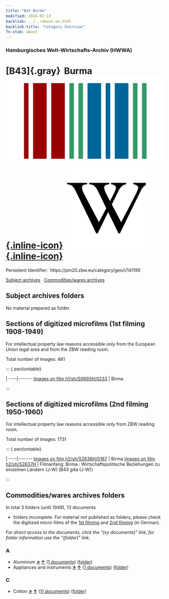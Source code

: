 ```yaml
---
title: "B43 Burma"
modified: 2024-01-13
backlink: ../../about.en.html
backlink-title: "Category Overview"
fn-stub: about
---
```


### Hamburgisches Welt-Wirtschafts-Archiv (HWWA)

# [B43]{.gray}&#8201; Burma &#160; [![Wikidata](/images/Wikidata-logo.svg "Wikidata"){.inline-icon}](http://www.wikidata.org/entity/Q836) [![Wikipedia](/images/Wikipedia-W.svg "Wikipedia"){.inline-icon}](https://en.wikipedia.org/wiki/Myanmar)

<div class="hint">Persistent Identifier: `https://pm20.zbw.eu/category/geo/i/141195`</div>





[Subject archives](#subject-archives-folders) &#160; [Commodities/wares archives](#commoditieswares-archives-folders)




## Subject archives folders








No material prepared as folder.



<a id="filmsections" />

## Sections of digitized microfilms (1st filming 1908-1949)

<p>For intellectual property law reasons accessible only from the European Union legal area and from the ZBW reading room.</p>



<p>Total number of images: 481</p>




::: {.sectiontable}

 | 
----|-------
<a class="btn" href="https://pm20.zbw.eu/film/h1/sh/S0693H/0233" rel="nofollow">Images on film h1/sh/S0693H/0233</a> | Birma


:::




## Sections of digitized microfilms (2nd filming 1950-1960)

<p>For intellectual property law reasons accessible only from ZBW reading room.</p>



<p>Total number of images: 1731</p>




::: {.sectiontable}

 | 
----|-------
<a class="btn" href="https://pm20.zbw.eu/film/h2/sh/S2636H/0167" rel="nofollow">Images on film h2/sh/S2636H/0167</a> | Birma
<a class="btn" href="https://pm20.zbw.eu/film/h2/sh/S2637H" rel="nofollow">Images on film h2/sh/S2637H</a> | Filmanfang: Birma : Wirtschaftspolitische Beziehungen zu einzelnen Ländern (J-W) [B43 g4a (J-W)]


:::














## Commodities/wares archives folders











In total 3 folders (until 1949), 13 documents
- folders incomplete.  For material not published as folders, please check the
digitized micro-films of the [1st filming](/film/h1_wa.de.html) and [2nd
filming](/film/h2_wa.de.html) (in German).

_For direct access to the documents, click the "(xy documents)" link, for folder information use the "(folder)" link._



### A

- Aluminium [**&nearr;**](../../../ware/i/141969/about.en.html "Aluminium (xXX all over the world)") [**&uarr;**](../../../ware/about.en.html#PID07.01-Lm01 "Ware category system") (<a href="https://pm20.zbw.eu/iiifview/folder/wa/141969,141195" title="about: Aluminium : Burma" target="_blank">1 documents</a>) ([folder](../../../../folder/wa/1419xx/141969/1411xx/141195/about.en.html))
- Appliances and instruments [**&nearr;**](../../../ware/i/141985/about.en.html "Appliances and instruments (xXX all over the world)") [**&uarr;**](../../../ware/about.en.html#PID08-Ap "Ware category system") (<a href="https://pm20.zbw.eu/iiifview/folder/wa/141985,141195" title="about: Appliances and instruments : Burma" target="_blank">1 documents</a>) ([folder](../../../../folder/wa/1419xx/141985/1411xx/141195/about.en.html))

### C

- Cotton [**&nearr;**](../../../ware/i/142089/about.en.html "Cotton (xXX all over the world)") [**&uarr;**](../../../ware/about.en.html#PLW04-Bw "Ware category system") (<a href="https://pm20.zbw.eu/iiifview/folder/wa/142089,141195" title="about: Cotton : Burma" target="_blank">11 documents</a>) ([folder](../../../../folder/wa/1420xx/142089/1411xx/141195/about.en.html))




